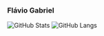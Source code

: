 ### Flávio Gabriel 

![GitHub Stats](https://github-readme-stats.vercel.app/api?username=FlavioGabrielB&show_icons=true&theme=aura)
![GitHub Langs](https://github-readme-stats.vercel.app/api/top-langs/?username=FlavioGabrielB&theme=aura)



